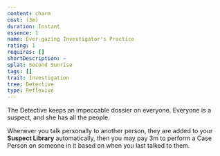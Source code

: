 ```yaml
---
content: charm
cost: (3m)
duration: Instant
essence: 1
name: Ever-gazing Investigator's Practice
rating: 1
requires: []
shortDescription: ~
splat: Second Sunrise
tags: []
trait: Investigation
tree: Detective
type: Reflexive
---
```


The Detective keeps an impeccable dossier on everyone. Everyone is a suspect, and she has all the people.

Whenever you talk personally to another person, they are added to your **Suspect Library** automatically, then you may pay 3m to perform a Case Person on someone in it based on when you last talked to them.
